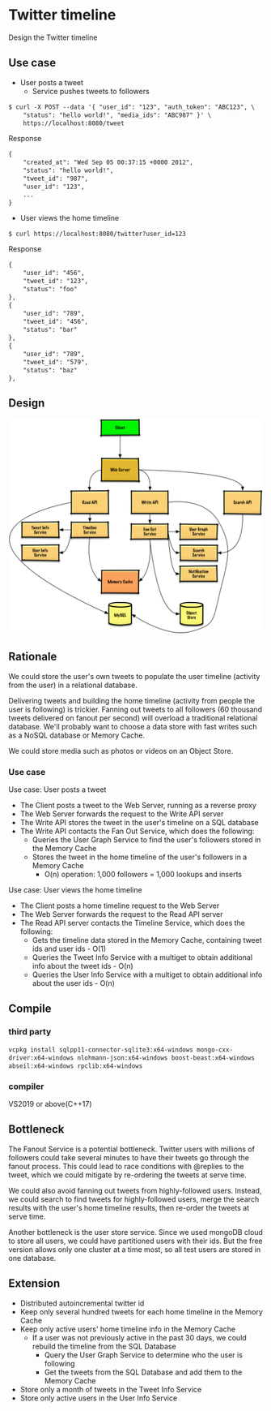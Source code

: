 # Twitter timeline

Design the Twitter timeline

## Use case
- User posts a tweet
  - Service pushes tweets to followers
```
$ curl -X POST --data '{ "user_id": "123", "auth_token": "ABC123", \
    "status": "hello world!", "media_ids": "ABC987" }' \
    https://localhost:8080/tweet
```
Response
```
{
    "created_at": "Wed Sep 05 00:37:15 +0000 2012",
    "status": "hello world!",
    "tweet_id": "987",
    "user_id": "123",
    ...
}
```

- User views the home timeline
```
$ curl https://localhost:8080/twitter?user_id=123
```
Response
```
{
    "user_id": "456",
    "tweet_id": "123",
    "status": "foo"
},
{
    "user_id": "789",
    "tweet_id": "456",
    "status": "bar"
},
{
    "user_id": "789",
    "tweet_id": "579",
    "status": "baz"
},
```
## Design
![system design](res/system.png)


## Rationale

We could store the user's own tweets to populate the user timeline (activity from the user) in a relational database. 

Delivering tweets and building the home timeline (activity from people the user is following) is trickier. Fanning out tweets to all followers (60 thousand tweets delivered on fanout per second) will overload a traditional relational database. We'll probably want to choose a data store with fast writes such as a NoSQL database or Memory Cache. 

We could store media such as photos or videos on an Object Store.

### Use case
Use case: User posts a tweet

- The Client posts a tweet to the Web Server, running as a reverse proxy
- The Web Server forwards the request to the Write API server
- The Write API stores the tweet in the user's timeline on a SQL database
- The Write API contacts the Fan Out Service, which does the following:
  - Queries the User Graph Service to find the user's followers stored in the Memory Cache
  - Stores the tweet in the home timeline of the user's followers in a Memory Cache
    - O(n) operation: 1,000 followers = 1,000 lookups and inserts

Use case: User views the home timeline

- The Client posts a home timeline request to the Web Server
- The Web Server forwards the request to the Read API server
- The Read API server contacts the Timeline Service, which does the following:
  - Gets the timeline data stored in the Memory Cache, containing tweet ids and user ids - O(1)
  - Queries the Tweet Info Service with a multiget to obtain additional info about the tweet ids - O(n)
  - Queries the User Info Service with a multiget to obtain additional info about the user ids - O(n)

## Compile
### third party

```
vcpkg install sqlpp11-connector-sqlite3:x64-windows mongo-cxx-driver:x64-windows nlohmann-json:x64-windows boost-beast:x64-windows abseil:x64-windows rpclib:x64-windows
```

### compiler
VS2019 or above(C++17)

## Bottleneck
The Fanout Service is a potential bottleneck. Twitter users with millions of followers could take several minutes to have their tweets go through the fanout process. 
This could lead to race conditions with @replies to the tweet, which we could mitigate by re-ordering the tweets at serve time.

We could also avoid fanning out tweets from highly-followed users. Instead, we could search to find tweets for highly-followed users, merge the search results with the user's home timeline results, then re-order the tweets at serve time.

Another bottleneck is the user store service. Since we used mongoDB cloud to store all users, we could have partitioned users with their ids.
But the free version allows only one cluster at a time most, so all test users are stored in one database.

## Extension
- Distributed autoincremental twitter id
- Keep only several hundred tweets for each home timeline in the Memory Cache
- Keep only active users' home timeline info in the Memory Cache
  - If a user was not previously active in the past 30 days, we could rebuild the timeline from the SQL Database
    - Query the User Graph Service to determine who the user is following
    - Get the tweets from the SQL Database and add them to the Memory Cache
- Store only a month of tweets in the Tweet Info Service
- Store only active users in the User Info Service